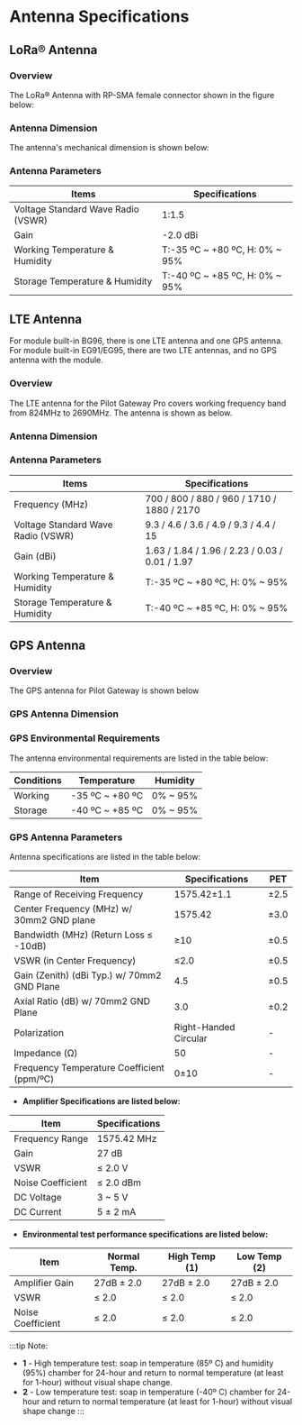 # Antenna Specifications

## LoRa® Antenna

### Overview

The LoRa® Antenna with RP-SMA female connector shown in the figure below:

<rk-img
  src="/assets/images/datasheet/rak7243c/lora-antenna-overview.png"
  width="75%"
  figure-number="1"
  caption="LoRa® Antenna Overview"
/>

### Antenna Dimension

The antenna's mechanical dimension is shown below:

<rk-img
  src="/assets/images/datasheet/rak7243c/lora-antenna-dimensions.png"
  width="75%"
  figure-number="2"
  caption="LoRa® Antenna Dimension in mm"
/>

### Antenna Parameters

| Items | Specifications | 
| ---- | ---- | 
| Voltage Standard Wave Radio (VSWR) | 1:1.5 | 
| Gain | -2.0 dBi | 
| Working Temperature &amp; Humidity | T:-35 ºC ~ +80 ºC, H: 0% ~ 95% | 
| Storage Temperature &amp; Humidity | T:-40 ºC ~ +85 ºC, H: 0% ~ 95% | 


## LTE Antenna

For module built-in BG96, there is one LTE antenna and one GPS antenna. For module
built-in EG91/EG95, there are two LTE antennas, and no GPS antenna with the module.

### Overview

The LTE antenna for the Pilot Gateway Pro covers working frequency band
from 824MHz to 2690MHz. The antenna is shown as below.    

<rk-img
  src="/assets/images/datasheet/rak7243c/lte-antenna.jpg"
  width="75%"
  figure-number="3"
  caption="LTE Antenna"
/>

### Antenna Dimension

<rk-img
  src="/assets/images/datasheet/rak7243c/lte-antenna-dimensions.jpg"
  width="75%"
  figure-number="4"
  caption="LTE Antenna Dimension"
/>

### Antenna Parameters

| Items | Specifications | 
| ---- | ---- | 
| Frequency (MHz) | 700 / 800 / 880 / 960 / 1710 / 1880 / 2170 | 
| Voltage Standard Wave Radio (VSWR) | 9.3 / 4.6 / 3.6 / 4.9 / 9.3 / 4.4 / 15 | 
| Gain (dBi) | 1.63 / 1.84 / 1.96 / 2.23 / 0.03 / 0.01 / 1.97 | 
| Working Temperature &amp; Humidity | T:-35 ºC ~ +80 ºC, H: 0% ~ 95% | 
| Storage Temperature &amp; Humidity | T:-40 ºC ~ +85 ºC, H: 0% ~ 95% | 


## GPS Antenna

### Overview

The GPS antenna for Pilot Gateway is shown below

<rk-img
  src="/assets/images/datasheet/rak7243c/gps-antenna.jpg"
  width="50%"
  figure-number="5"
  caption="GPS Antenna"
/>

### GPS Antenna Dimension

<rk-img
  src="/assets/images/datasheet/rak7243c/gps-antenna-dimensions.jpg"
  width="75%"
  figure-number="6"
  caption="GPS Antenna Dimensions"
/>

### GPS Environmental Requirements

The antenna environmental requirements are listed in the table below:

| Conditions | Temperature | Humidity | 
| ---- | ---- | ---- | 
| Working | -35 ºC ~ +80 ºC | 0% ~ 95% | 
| Storage | -40 ºC ~ +85 ºC | 0% ~ 95% | 


### GPS Antenna Parameters

Antenna specifications are listed in the table below:

| Item | Specifications | PET | 
| ---- | ---- | ---- | 
| Range of Receiving Frequency | 1575.42±1.1 | ±2.5 | 
| Center Frequency (MHz) w/ 30mm2 GND plane | 1575.42 | ±3.0 | 
| Bandwidth (MHz) (Return Loss ≤ -10dB) | ≥10 | ±0.5 | 
| VSWR (in Center Frequency) | ≤2.0 | ±0.5 | 
| Gain (Zenith) (dBi Typ.) w/ 70mm2 GND Plane | 4.5 | ±0.5 | 
| Axial Ratio (dB) w/ 70mm2 GND Plane | 3.0 | ±0.2 | 
| Polarization | Right-Handed Circular | - | 
| Impedance (Ω) | 50 | - | 
| Frequency Temperature Coefficient (ppm/ºC) | 0±10 | - | 


- **Amplifier Specifications are listed below:**

| Item | Specifications | 
| ---- | ---- | 
| Frequency Range | 1575.42 MHz | 
| Gain | 27 dB | 
| VSWR | ≤ 2.0 V | 
| Noise Coefficient | ≤ 2.0 dBm | 
| DC Voltage | 3 ~ 5 V | 
| DC Current | 5 ± 2 mA | 


- **Environmental test performance specifications are listed below:**

| Item | Normal Temp. | High Temp (1) | Low Temp (2) | 
| ---- | ---- | ---- | ---- | 
| Amplifier Gain | 27dB ± 2.0 | 27dB ± 2.0 | 27dB ± 2.0 | 
| VSWR | ≤ 2.0 | ≤ 2.0 | ≤ 2.0 | 
| Noise Coefficient | ≤ 2.0 | ≤ 2.0 | ≤ 2.0 | 


:::tip Note:
* **1** - High temperature test: soap in temperature (85º C) and humidity (95%) chamber for 24-hour and return to normal temperature (at least for 1-hour) without visual shape change.
* **2** - Low temperature test: soap in temperature (-40º C) chamber for 24-hour and return to normal temperature (at least for 1-hour) without visual shape change
:::

